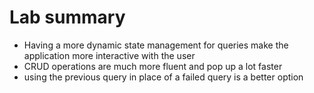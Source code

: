 # Lab summary

-   Having a more dynamic state management for queries make the application more interactive with the user
-   CRUD operations are much more fluent and pop up a lot faster
-   using the previous query in place of a failed query is a better option
